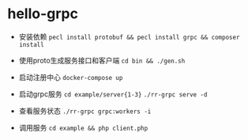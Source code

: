 # hello-grpc

- 安装依赖
`pecl install protobuf && pecl install grpc && composer install`

- 使用proto生成服务接口和客户端
`cd bin && ./gen.sh`

- 启动注册中心
`docker-compose up`

- 启动grpc服务 
`cd example/server{1-3}`
`./rr-grpc serve -d`

- 查看服务状态 
`./rr-grpc grpc:workers -i`

- 调用服务 
`cd example && php client.php`
